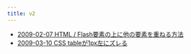 ```yaml
---
title: v2
---
```



- [2009-02-07 HTML / Flash要素の上に他の要素を重ねる方法](./../../../../../d/2009/02/07/Firefox_で_Flash_要素の上に他の要素を重ねる方法.md)
- [2009-03-10 CSS tableが1px左にズレる](./../../../../../d/2009/03/10/CSS_tableが1px左にズレる.md)




